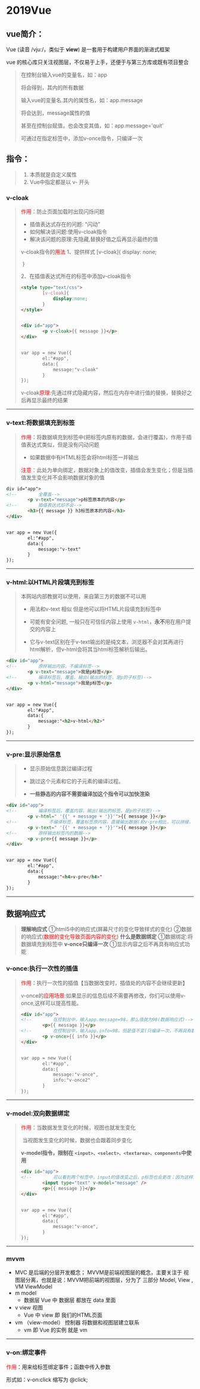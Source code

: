 # 2019Vue



## vue简介：

Vue (读音 /vjuː/，类似于 **view**) 是一套用于构建用户界面的渐进式框架

vue 的核心库只关注视图层，不仅易于上手，还便于与第三方库或既有项目整合



> 在控制台输入vue的变量名，如：app
>
> 将会得到，其内的所有数据
>
> 输入vue的变量名.其内的属性名，如：app.message
>
> 将会达到，message属性的值
>
> 
>
> 甚至在控制台赋值，也会改变其值，如：app.message='quit'
>
> 
>
> 可通过在指定标签中，添加v-once指令，只编译一次





## 指令：

> 1. 本质就是自定义属性
> 2. Vue中指定都是以 v- 开头 



### v-cloak

> <span style='color:red'>作用</span>：防止页面加载时出现闪烁问题
>
> - 插值表达式存在的问题: "闪动”
> - 如何解决该问题:使用v-cloak指令
> - 解决该问题的原理:先隐藏,替换好值之后再显示最终的值
>
> 
>
> 
>
> v-cloak指令的<span style='color:red'>用法</span>
> 1、提供样式
> 	[v-cloak]{
> 		display: none;
>
> ​	}
>
> 2、在插值表达式所在的标签中添加v-cloak指令
>
> ```html
> <style type="text/css">
>         [v-cloak]{
>             display:none;
>         }
> </style>
> 
> 
> <div id="app">
>         <p v-cloak>{{ message }}</p>
> </div>
> 
> 
> var app = new Vue({
>         el:"#app",
>         data:{
>             message:"v-cloak"
>         }
> });
> ```
>
> v-cloak<span style='color:red'>原理</span>:先通过样式隐藏内容，然后在内存中进行值的替换，替换好之后再显示最终的结果



---

### v-text:将数据填充到标签

> <span style='color:red'>作用</span>：将数据填充到标签中(把标签内原有的数据，会进行覆盖)，作用于插值表达式类似，但是没有闪动问题
>
> - 如果数据中有HTML标签会将html标签一并输出
>
> <span style='color:red'>注意</span>：此处为单向绑定，数据对象上的值改变，插值会发生变化；但是当插值发生变化并不会影响数据对象的值

```html
div id="app">
<!--        全覆盖-->
        <p v-text="message">p标签原本的内容</p>
<!--        插值表达式却不会-->
        <h3>{{ message }} h3标签原本的内容</h3>
</div>


var app = new Vue({
        el:"#app",
        data:{
            message:"v-text"
        }
});
```



---

### v-html:以HTML片段填充到标签

> 本网站内部教据可以使用，来自第三方的数据不可以用
>
> - 用法和v-text 相似  但是他可以将HTML片段填充到标签中
>
> - 可能有安全问题, 一般只在可信任内容上使用 `v-html`，**永不**用在用户提交的内容上
> - 它与v-text区别在于v-text输出的是纯文本，浏览器不会对其再进行html解析，但v-html会将其当html标签解析后输出。

```html
<div id="app">
<!--        原样输出内容，不编译标签-->
        <p v-text="message">我是p标签</p>
<!--        编译标签后，覆盖，输出(输出的标签，是p的子标签)-->
        <p v-html="message">我是p标签</p>
</div>


var app = new Vue({
        el:"#app",
        data:{
            message:"<h2>v-html</h2>"
        }
});
```



---



### v-pre:显示原始信息

> -  显示原始信息跳过编译过程
>
> - 跳过这个元素和它的子元素的编译过程。
> - **一些静态的内容不需要编译加这个指令可以加快渲染**

```html
<div id="app">
<!--        编译标签后，覆盖内容，输出(输出的标签，是p的子标签)-->
        <p v-html=" '{{' + message + '}}'">{{ message }}</p>
<!--            不编译标签，覆盖标签原内容，直接输出数据(和v-pre相比，可以拼接，也能达到效果)-->
        <p v-text=" '{{' + message + '}}'">{{ message }}</p>
<!--        原样输出标签内的数据-->
        <p v-pre>{{ message }}</p>
</div>


var app = new Vue({
        el:"#app",
        data:{
            message:"<h4>v-pre</h4>"
        }
});
```



---

## 数据响应式

> **理解响应式**
> 	①htmI5中的响应式(屏幕尺寸的变化导致样式的变化)
> 	②数据的响应式(<span style='color:red'>数据的变化导致页面内容的变化</span>)
> **什么是数据绑定**
> 	①数据绑定:将数据填充到标签中
> **v-once只编译一次**
> 	①显示内容之后不再具有响应式功能



### v-once:执行一次性的插值

> <span style='color:red'>作用</span>：执行一次性的插值【当数据改变时，插值处的内容不会继续更新】
>
> v-once的<span style='color:red'>应用场景</span>:如果显示的信息后续不需要再修改，你们可以使用v-once,这样可以提高性能。
>
> 
>
> ```html
> <div id="app">
> <!--        在控制台中，输入app.message=98，那么值就为98(数据响应式)-->
>         <p>{{ message }}</p>
> <!--        在控制台中，输入app.info=98，但是值不变(只编译一次，不再具有数据响应式)-->
>         <p v-once>{{ info }}</p>
> </div>
> 
> 
> var app = new Vue({
>         el:"#app",
>         data:{
>             message:"v-once",
>             info:"v-once2"
>         }
> });
> ```
>
> 



---

### v-model:双向数据绑定

> <span style='color:red'>作用</span>：当数据发生变化的时候，视图也就发生变化
>
> ​			当视图发生变化的时候，数据也会跟着同步变化
>
> **v-model指令，限制在 `<input>、<select>、<textarea>、components`中使用**
>
> 
>
> ```html
> <div id="app">
> <!--        可以看到两个标签中，input的值改变之后，p标签也会更改；因为这样是更改的vue里面的值-->
>         <input type="text" v-model="message" />
>         <p>{{ message }}</p>
> </div>
> 
> 
> var app = new Vue({
>         el:"#app",
>         data:{
>             message:"v-once",
>         }
> });
> ```
>
> 



---

### mvvm

- MVC 是后端的分层开发概念； MVVM是前端视图层的概念，主要关注于 视图层分离，也就是说：MVVM把前端的视图层，分为了 三部分 Model, View , VM ViewModel
- m   model  
  - 数据层   Vue  中 数据层 都放在 data 里面
- v   view     视图   
  - Vue  中  view      即 我们的HTML页面  
- vm   （view-model）     控制器     将数据和视图层建立联系      
  - vm 即  Vue 的实例  就是 vm  



---

### v-on:绑定事件

<span style='color:red'>作用</span>：用来给标签绑定事件；函数中传入参数

形式如：v-on:click  缩写为 @click;